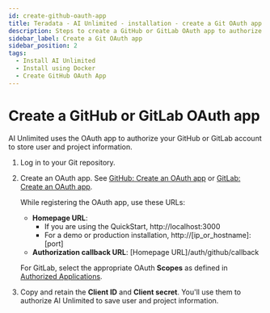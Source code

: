 ```yaml
---
id: create-github-oauth-app
title: Teradata - AI Unlimited - installation - create a Git OAuth app
description: Steps to create a GitHub or GitLab OAuth app to authorize users.
sidebar_label: Create a Git OAuth app
sidebar_position: 2
tags:
  - Install AI Unlimited
  - Install using Docker
  - Create GitHub OAuth App
---
```



# Create a GitHub or GitLab OAuth app

AI Unlimited uses the OAuth app to authorize your GitHub or GitLab account to store user and project information.

1. Log in to your Git repository.
2. Create an OAuth app. See [GitHub: Create an OAuth app](https://docs.github.com/en/apps/oauth-apps/building-oauth-apps/creating-an-oauth-app) or [GitLab: Create an OAuth app](https://docs.gitlab.com/ee/integration/oauth_provider.html).
  
    While registering the OAuth app, use these URLs:
 
    - **Homepage URL**: 
	  - If you are using the QuickStart, http://localhost:3000
      - For a demo or production installation, http://[ip_or_hostname]:[port]
    - **Authorization callback URL**: [Homepage URL]/auth/github/callback
    
    For GitLab, select the appropriate OAuth **Scopes** as defined in [Authorized Applications](https://docs.gitlab.com/ee/integration/oauth_provider.html#view-all-authorized-applications).

3.	Copy and retain the **Client ID** and **Client secret**. You'll use them to authorize AI Unlimited to save user and project information.

